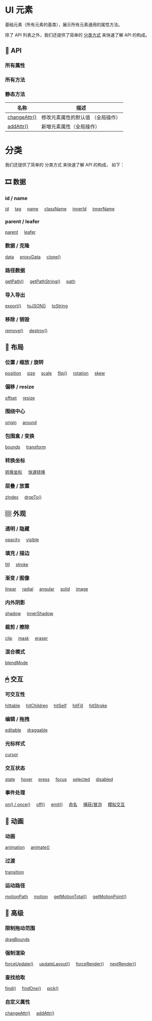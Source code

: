 # UI 元素

基础元素（所有元素的基类），展示所有元素通用的属性方法。

除了 API 列表之外，我们还提供了简单的 [分类方式](#分类) 来快速了解 API 的构成。

## 📃 API

### 所有属性

<!--@include: ../api/UI/property.md-->

### 所有方法

<!--@include: ../api/UI/method.md-->

### 静态方法

| 名称                                               | 描述                              |
| -------------------------------------------------- | --------------------------------- |
| [changeAttr()](/reference/UI/custom/changeAttr.md) | 修改元素属性的默认值 （全局操作） |
| [addAttr()](/reference/UI/custom/addAttr.md)       | 新增元素属性（全局操作）          |

##

# 分类

我们还提供了简单的 分类方式 来快速了解 API 的构成， 如下：

## 🎞️ 数据

### id / name

[id](/reference/UI/id.md) &nbsp; &nbsp; [tag](/reference/UI/tag.md) &nbsp; &nbsp; [name](/reference/UI/name.md) &nbsp; &nbsp; [className](/reference/UI/className.md) &nbsp; &nbsp; [innerId](/reference/UI/innerId.md) &nbsp; &nbsp; [innerName](/reference/UI/innerName.md)

### parent / leafer

[parent](/reference/UI/parent.md) &nbsp; &nbsp; [leafer](/reference/UI/leafer.md)

### 数据 / 克隆

[data](/reference/UI/data.md) &nbsp; &nbsp; [proxyData](/reference/UI/proxy.md) &nbsp; &nbsp; [clone()](/reference/UI/clone.md)

### 路径数据

[getPath()](/reference/UI/getPath.md) &nbsp; &nbsp; [getPathString()](/reference/UI/getPathString.md) &nbsp; &nbsp; [path](/reference/UI/path.md)

### 导入导出

[export()](/reference/UI/export.md) &nbsp; &nbsp; [toJSON()](/reference/UI/json.md) &nbsp; &nbsp; [toString](/reference/UI/json.md#tostring-string)

### 移除 / 销毁

[remove()](/reference/UI/remove.md) &nbsp; &nbsp; [destroy()](/reference/UI/destroy.md)

## 📐 布局

### 位置 / 缩放 / 旋转

[position](/reference/UI/position.md) &nbsp; &nbsp; [size](/reference/UI/size.md) &nbsp; &nbsp; [scale](/reference/UI/scale.md) &nbsp; &nbsp; [flip()](/reference/UI/flip.md) &nbsp; &nbsp; [rotation](/reference/UI/rotation.md) &nbsp; &nbsp; [skew](/reference/UI/skew.md)

### 偏移 / resize

[offset](/reference/UI/offset.md) &nbsp; &nbsp; [resize](/reference/UI/resize.md)

### 围绕中心

[origin](/reference/UI/origin.md) &nbsp; &nbsp; [around](/reference/UI/around.md)

### 包围盒 / 变换

[bounds](/reference/UI/bounds.md) &nbsp; &nbsp; [transform](/reference/UI/transform.md)

### 转换坐标

[转换坐标](/reference/UI/point/index.md) &nbsp; &nbsp; [快速转换](/reference/UI/point/high.md)

### 层叠 / 放置

[zIndex](/reference/UI/zIndex.md) &nbsp; &nbsp; [dropTo()](/reference/UI/dropTo.md)

## 🏼 外观

### 透明 / 隐藏

[opacity](/reference/UI/opacity.md) &nbsp; &nbsp; [visible](/reference/UI/visible.md)

### 填充 / 描边

[fill](/reference/UI/fill.md) &nbsp; &nbsp; [stroke](/reference/UI/stroke.md)

### 渐变 / 图像

[linear](/reference/UI/paint/linear.md) &nbsp; &nbsp; [radial](/reference/UI/paint/radial.md) &nbsp; &nbsp; [angular](/reference/UI/paint/angular.md) &nbsp; &nbsp; [solid](/reference/UI/paint/solid.md) &nbsp; &nbsp; [image](/reference/UI/paint/image.md)

### 内外阴影

[shadow](/reference/UI/shadow.md) &nbsp; &nbsp; [innerShadow](/reference/UI/innerShadow.md)

### 裁剪 / 擦除

[clip](/reference/UI/clip.md) &nbsp; &nbsp; [mask](/reference/UI/mask.md) &nbsp; &nbsp; [eraser](/reference/UI/eraser.md)

### 混合模式

[blendMode](/reference/UI/blendMode.md)

## 🖱 交互

### 可交互性

[hittable](/reference/UI/hit.md) &nbsp; &nbsp; [hitChildren](/reference/UI/hitChildren.md) &nbsp; &nbsp; [hitSelf](/reference/UI/hitSelf.md) &nbsp; &nbsp; [hitFill](/reference/UI/hitFill.md) &nbsp; &nbsp; [hitStroke](/reference/UI/hitStroke.md)

### 编辑 / 拖拽

[editable](/reference/UI/editable.md) &nbsp; &nbsp; [draggable](/reference/UI/draggable.md)

### 光标样式

[cursor](/reference/UI/cursor.md)

### 交互状态

[state](/reference/UI/state/state.md) &nbsp; &nbsp; [hover](/reference/UI/state/hover.md) &nbsp; &nbsp; [press](/reference/UI/state/press.md) &nbsp; &nbsp; [focus](/reference/UI/state/focus.md) &nbsp; &nbsp; [selected](/reference/UI/state/selected.md) &nbsp; &nbsp; [disabled](/reference/UI/state/disabled.md)

### 事件处理

[on() / once()](/reference/UI/on.md) &nbsp; &nbsp; [off()](/reference/UI/off.md) &nbsp; &nbsp; [emit()](/reference/UI/emit.md) &nbsp; &nbsp; [命名](/reference/event/name.md) &nbsp; &nbsp; [捕获/冒泡](/reference/event/flow.md) &nbsp; &nbsp; [模拟交互](/reference/event/simulation.md)

## 🐆 动画

### 动画

[animation](/reference/UI/animation.md) &nbsp; &nbsp; [animate()](/reference/UI/animate.md)

### 过渡

[transition](/reference/UI/transition.md)

### 运动路径

[motionPath](/reference/UI/motionPath.md) &nbsp; &nbsp; [motion](/reference/UI/motion.md) &nbsp; &nbsp; [getMotionTotal()](/reference/UI/getMotionTotal.md) &nbsp; &nbsp; [getMotionPoint()](/reference/UI/getMotionPoint.md)

## 🌴 高级

### 限制拖动范围

[dragBounds](/reference/UI/dragBounds.md)

### 强制渲染

[forceUpdate()](/reference/UI/forceUpdate.md) &nbsp; &nbsp; [updateLayout()](/reference/UI/forceUpdate.md#updatelayout) &nbsp; &nbsp; [forceRender()](/reference/UI/forceRender.md) &nbsp; &nbsp; [nextRender()](/reference/UI/nextRender.md)

### 查找拾取

[find()](/reference/UI/find.md) &nbsp; &nbsp; [findOne()](/reference/UI/findOne.md) &nbsp; &nbsp; [pick()](/reference/UI/pick.md)

### 自定义属性

[changeAttr()](/reference/UI/custom/changeAttr.md) &nbsp; &nbsp; [addAttr()](/reference/UI/custom/addAttr.md)
